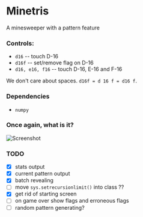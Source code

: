 Minetris
========

A minesweeper with a pattern feature

### Controls:

* `d16` -- touch D-16
* `d16f` -- set/remove flag on D-16
* `d16, e16, f16` -- touch D-16, E-16 and F-16

We don't care about spaces. `d16f = d 16 f = d16 f`.

### Dependencies

* `numpy`

### Once again, what is it?

![Screenshot](https://cloud.githubusercontent.com/assets/5108025/20403867/e72dc538-ad1b-11e6-9feb-c0b3dae1a61e.png)

### TODO

* [x] stats output
* [x] current pattern output
* [x] batch revealing
* [ ] move `sys.setrecursionlimit()` into class ??
* [x] get rid of starting screen
* [ ] on game over show flags and erroneous flags
* [ ] random pattern generating?

